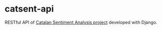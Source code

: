 # catsent-api

RESTful API of [Catalan Sentiment Analysis project](https://github.com/pbalaguer19/catalan-sentiment-analysis) developed with Django.
